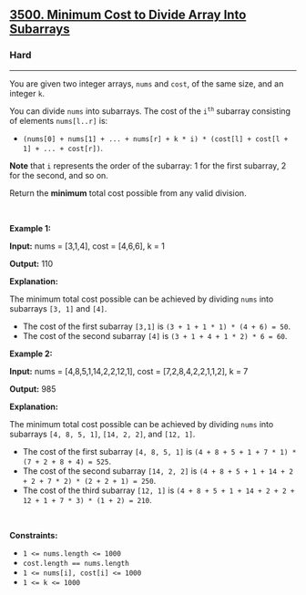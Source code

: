 <h2><a href="https://leetcode.com/problems/minimum-cost-to-divide-array-into-subarrays">3500. Minimum Cost to Divide Array Into Subarrays</a></h2><h3>Hard</h3><hr><p>You are given two integer arrays, <code>nums</code> and <code>cost</code>, of the same size, and an integer <code>k</code>.</p>

<p>You can divide <code>nums</code> into <span data-keyword="subarray-nonempty">subarrays</span>. The cost of the <code>i<sup>th</sup></code> subarray consisting of elements <code>nums[l..r]</code> is:</p>

<ul>
	<li><code>(nums[0] + nums[1] + ... + nums[r] + k * i) * (cost[l] + cost[l + 1] + ... + cost[r])</code>.</li>
</ul>

<p><strong>Note</strong> that <code>i</code> represents the order of the subarray: 1 for the first subarray, 2 for the second, and so on.</p>

<p>Return the <strong>minimum</strong> total cost possible from any valid division.</p>

<p>&nbsp;</p>
<p><strong class="example">Example 1:</strong></p>

<div class="example-block">
<p><strong>Input:</strong> <span class="example-io">nums = [3,1,4], cost = [4,6,6], k = 1</span></p>

<p><strong>Output:</strong> <span class="example-io">110</span></p>

<p><strong>Explanation:</strong></p>
The minimum total cost possible can be achieved by dividing <code>nums</code> into subarrays <code>[3, 1]</code> and <code>[4]</code>.

<ul>
	<li>The cost of the first subarray <code>[3,1]</code> is <code>(3 + 1 + 1 * 1) * (4 + 6) = 50</code>.</li>
	<li>The cost of the second subarray <code>[4]</code> is <code>(3 + 1 + 4 + 1 * 2) * 6 = 60</code>.</li>
</ul>
</div>

<p><strong class="example">Example 2:</strong></p>

<div class="example-block">
<p><strong>Input:</strong> <span class="example-io">nums = [4,8,5,1,14,2,2,12,1], cost = [7,2,8,4,2,2,1,1,2], k = 7</span></p>

<p><strong>Output:</strong> 985</p>

<p><strong>Explanation:</strong></p>
The minimum total cost possible can be achieved by dividing <code>nums</code> into subarrays <code>[4, 8, 5, 1]</code>, <code>[14, 2, 2]</code>, and <code>[12, 1]</code>.

<ul>
	<li>The cost of the first subarray <code>[4, 8, 5, 1]</code> is <code>(4 + 8 + 5 + 1 + 7 * 1) * (7 + 2 + 8 + 4) = 525</code>.</li>
	<li>The cost of the second subarray <code>[14, 2, 2]</code> is <code>(4 + 8 + 5 + 1 + 14 + 2 + 2 + 7 * 2) * (2 + 2 + 1) = 250</code>.</li>
	<li>The cost of the third subarray <code>[12, 1]</code> is <code>(4 + 8 + 5 + 1 + 14 + 2 + 2 + 12 + 1 + 7 * 3) * (1 + 2) = 210</code>.</li>
</ul>
</div>

<p>&nbsp;</p>
<p><strong>Constraints:</strong></p>

<ul>
	<li><code>1 &lt;= nums.length &lt;= 1000</code></li>
	<li><code>cost.length == nums.length</code></li>
	<li><code>1 &lt;= nums[i], cost[i] &lt;= 1000</code></li>
	<li><code>1 &lt;= k &lt;= 1000</code></li>
</ul>

